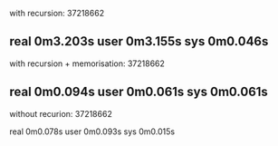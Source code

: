with recursion:
37218662

real	0m3.203s
user	0m3.155s
sys	0m0.046s
------------------------------
with recursion + memorisation:
37218662

real	0m0.094s
user	0m0.061s
sys	0m0.061s
------------------------------
without recurion:
37218662

real	0m0.078s
user	0m0.093s
sys	0m0.015s

